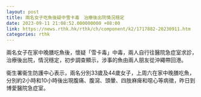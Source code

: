 ```yaml
---
layout: post
title: 兩名女子吃魚後疑中雪卡毒　治療後出院情況穩定
date: 2023-09-11 21:08:52.000000000 +08:00
link: https://news.rthk.hk/rthk/ch/component/k2/1717882-20230911.htm
categories: rthk
---
```


兩名女子在家中晚膳吃魚後，懷疑「雪卡毒」中毒，兩人自行往醫院急症室求診，治療後出院，情況穩定，初步調查顯示，涉事的魚由兩人朋友從沖繩帶回港。

衞生署衞生防護中心表示，兩名分別33歲及44歲女子，上周六在家中晚膳吃魚，分別約2小時和10小時後出現腹痛、腹瀉、頭暈、四肢麻痺和噁心等病徵，昨日到博愛醫院急症室。
